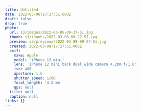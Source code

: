 ```yaml
---
title: Untitled
date: 2022-03-08T17:27:51.000Z
draft: false
drop: true
photo:
  url: s3/images/2022-03-08-09-27-51.jpg
  thumb: s3/thumbs/2022-03-08-09-27-51.jpg
  preview: s3/previews/2022-03-08-09-27-51.jpg
  created: 2022-03-08T17:27:51.000Z
  exif:
    make: Apple
    model: 'iPhone 12 mini'
    lens: 'iPhone 12 mini back dual wide camera 4.2mm f/1.6'
    iso: 400
    aperture: 1.6
    shutter_speed: 1/60
    focal_length: '4.2 mm'
    gps: null
  title: null
  caption: null
links: []
---
```

